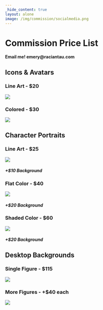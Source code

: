 ```yaml
---
_hide_content: true
layout: alone
image: /img/commission/socialmedia.png
---
```


<div id="commissions">
<h1>Commission Price List</h1>
<h4>Email me! emery@raciantau.com</h4>

<h2>Icons & Avatars</h2>
<div class="gallery">
  <div>
    <h3>Line Art - $20</h3>
    <img class="sm" src="/img/commission/icon-lineart.png" />
  </div>
  <div>
    <h3>Colored - $30</h3>
    <img class="sm" src="/img/commission/icon-color.png" />
  </div>
</div>

<h2>Character Portraits</h2>
<div class="gallery">
  <div>
    <h3>Line Art - $25</h3>
    <img src="/img/commission/portrait-lineart.png" />
    <h5>+$10 Background</h5>
  </div>
  <div>
    <h3>Flat Color - $40</h3>
    <img src="/img/commission/portrait-flat.png" />
    <h5>+$20 Background</h5>
  </div>
  <div>
    <h3>Shaded Color - $60</h3>
    <img class="lg" src="/img/commission/portrait-shaded.png" />
    <h5>+$20 Background</h5>
  </div>
</div>

<h2>Desktop Backgrounds</h2>
<div class="gallery">
  <div>
    <h3>Single Figure - $115</h3>
    <img class="lg" src="/img/commission/background-single.png" />
  </div>
  <div>
    <h3>More Figures - +$40 each</h3>
    <img class="lg" src="/img/commission/background-multi.png" />
  </div>
</div>
</div>
